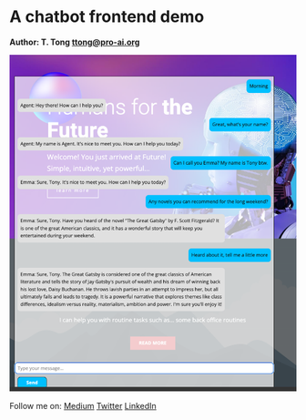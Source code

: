 # A chatbot frontend demo


**Author: T. Tong <ttong@pro-ai.org>**


![ChatWithFuture](screenshot.png)

Follow me on:
[Medium](https://medium.com/@tonytong.ai)
[Twitter](https://twitter.com/GoProAI)
[LinkedIn](https://www.linkedin.com/in/ttong/)
